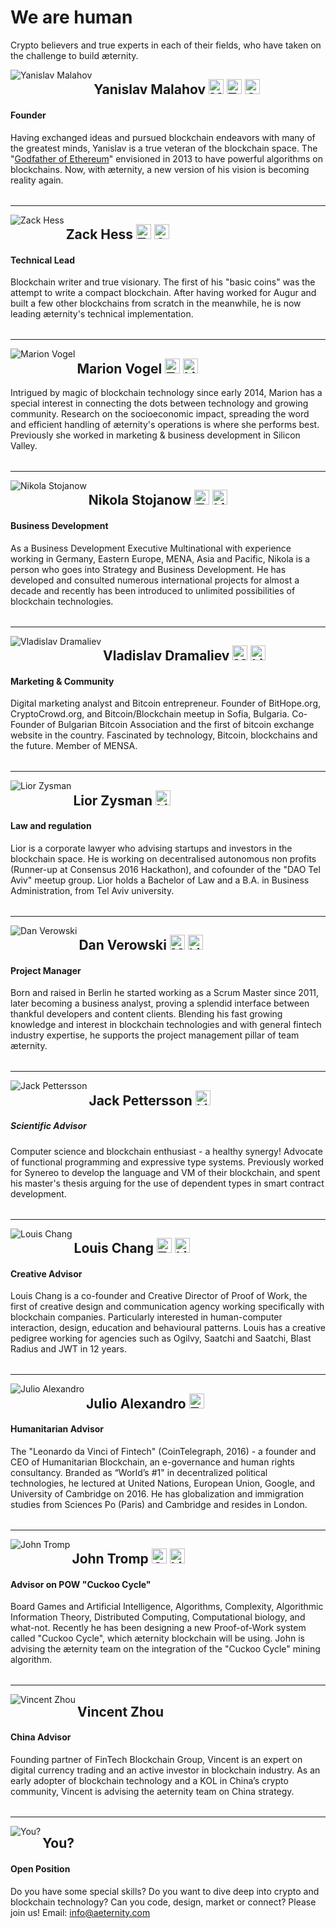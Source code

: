 # We are human

Crypto believers and true experts in each of their fields, who have taken on the challenge to build æternity.

<img align="left" src="http://www.aeternity.com/user/pages/01.home/_10.team/yanislav.jpg" alt="Yanislav Malahov">

## Yanislav Malahov <a target="_blank" href="https://medium.com/@yanislav"><img alt="Medium" src="https://image.flaticon.com/icons/png/512/174/174858.png" height="24" /></a> <a target="_blank" href="https://twitter.com/@noyyy"><img alt="Twitter" src="https://cdn1.iconfinder.com/data/icons/logotypes/32/twitter-128.png" height="24" /></a> <a target="_blank" href="https://github.com/keypair"><img alt="Github" src="https://image.flaticon.com/icons/svg/25/25231.svg" height="24" /></a>
#### Founder
Having exchanged ideas and pursued blockchain endeavors with many of the greatest minds, Yanislav is a true veteran of the blockchain space. The "<a href="https://medium.com/@yanislav/king-of-bitcoin-godfather-of-ethereum-a9af9ecf56d5" target="_blank">Godfather of Ethereum</a>" envisioned in 2013 to have powerful algorithms on blockchains. Now, with æternity, a new version of his vision is becoming reality again.
<table></table>

***
<img align="left" src="http://www.aeternity.com/user/pages/01.home/_10.team/zack.png" alt="Zack Hess" />

## Zack Hess <a target="_blank" href="https://twitter.com/zack_bitcoin"><img alt="Twitter" src="https://cdn1.iconfinder.com/data/icons/logotypes/32/twitter-128.png" height="24" /></a> <a target="_blank" href="https://github.com/zack-bitcoin"><img alt="Github" src="https://image.flaticon.com/icons/svg/25/25231.svg" height="24" /></a>
#### Technical Lead

Blockchain writer and true visionary. The first of his "basic coins" was the attempt to write a compact blockchain.
After having worked for Augur and built a few other blockchains from scratch in the meanwhile, he is now leading æternity's technical implementation.
<table></table>

***
<img align="left" src="http://www.aeternity.com/user/pages/01.home/_10.team/marion.png" alt="Marion Vogel" />

## Marion Vogel <a target="_blank" href="https://twitter.com/marionmiaume"><img alt="Twitter" src="https://cdn1.iconfinder.com/data/icons/logotypes/32/twitter-128.png" height="24" /></a> <a target="_blank" href="https://www.linkedin.com/in/marionvogel/"><img alt="Linkedin" src="https://static.licdn.com/scds/common/u/images/logos/favicons/v1/favicon.ico" height="24" /></a>

Intrigued by magic of blockchain technology since early 2014, Marion has a special interest in connecting the dots between technology and growing community. Research on the socioeconomic impact, spreading the word and efficient handling of æternity's operations is where she performs best. Previously she worked in marketing &amp; business development in Silicon Valley.
<table></table>

***

<img align="left" src="http://www.aeternity.com/user/pages/01.home/_10.team/nikola.png" alt="Nikola Stojanow">

## Nikola Stojanow <a target="_blank" href="https://twitter.com/ae_nikola"><img alt="Twitter" src="https://cdn1.iconfinder.com/data/icons/logotypes/32/twitter-128.png" height="24" /></a> <a target="_blank" href="https://www.linkedin.com/in/nikola-stojanow-46478518?trk=nav_responsive_tab_profile"><img alt="Linkedin" src="https://static.licdn.com/scds/common/u/images/logos/favicons/v1/favicon.ico" height="24" /></a>
#### Business Development

As a Business Development Executive Multinational with experience working in Germany, Eastern Europe, MENA, Asia and Pacific, Nikola is a person who goes into Strategy and Business Development. He has developed and consulted numerous international projects for almost a decade and recently has been introduced to unlimited possibilities of blockchain technologies.
<table></table>

***

 <img align="left" src="http://www.aeternity.com/user/pages/01.home/_10.team/vlad.png" alt="Vladislav Dramaliev">

## Vladislav Dramaliev <a target="_blank" href="https://medium.com/@BitHope.org"><img alt="Medium" src="https://image.flaticon.com/icons/png/512/174/174858.png" height="24" /></a> <a target="_blank" href="https://www.linkedin.com/in/dramaliev/"><img alt="Linkedin" src="https://static.licdn.com/scds/common/u/images/logos/favicons/v1/favicon.ico" height="24" /></a>
#### Marketing & Community

Digital marketing analyst and Bitcoin entrepreneur. Founder of BitHope.org, CryptoCrowd.org, and Bitcoin/Blockchain meetup in Sofia, Bulgaria. Co-Founder of Bulgarian Bitcoin Association and the first of bitcoin exchange website in the country. Fascinated by technology, Bitcoin, blockchains and the future. Member of MENSA.
<table></table>

***

 <img align="left" src="http://www.aeternity.com/user/pages/01.home/_10.team/lior.png" alt="Lior Zysman">

## Lior Zysman <a target="_blank" href="https://www.linkedin.com/in/lior-zysman-2977963"><img alt="Linkedin" src="https://static.licdn.com/scds/common/u/images/logos/favicons/v1/favicon.ico" height="24" /></a>
#### Law and regulation

Lior is a corporate lawyer who advising startups and investors in the blockchain space.
He is working on decentralised autonomous non profits (Runner-up at Consensus 2016 Hackathon), and cofounder of the "DAO Tel Aviv" meetup group. Lior holds a Bachelor of Law and a B.A. in Business Administration, from Tel Aviv university.
<table></table>

***

 <img align="left" src="http://www.aeternity.com/user/pages/01.home/_10.team/dan.png" alt="Dan Verowski">

## Dan Verowski <a target="_blank" href="https://medium.com/@DanMercurius"><img alt="Medium" src="https://image.flaticon.com/icons/png/512/174/174858.png" height="24" /></a> <a target="_blank" href="https://www.linkedin.com/in/dan-verowski-89120511/"><img alt="Linkedin" src="https://static.licdn.com/scds/common/u/images/logos/favicons/v1/favicon.ico" height="24" /></a>
#### Project Manager

Born and raised in Berlin he started working as a Scrum Master since 2011, later becoming a business analyst, proving a splendid interface between thankful developers and content clients.
Blending his fast growing knowledge and interest in blockchain technologies and with general fintech industry expertise, he supports the project management pillar of team æternity.

<table></table>

***

 <img align="left" src="http://www.aeternity.com/user/pages/01.home/_10.team/jack.png" alt="Jack Pettersson">

## Jack Pettersson <a target="_blank" href="https://www.linkedin.com/in/jackpettersson/"><img alt="Linkedin" src="https://static.licdn.com/scds/common/u/images/logos/favicons/v1/favicon.ico" height="24" /></a>
##### Scientific Advisor

Computer science and blockchain enthusiast - a healthy synergy! Advocate of functional programming and expressive type systems. Previously worked for Synereo to develop the language and VM of their blockchain, and spent his master's thesis arguing for the use of dependent types in smart contract development.
<table></table>

***

 <img align="left" src="http://www.aeternity.com/user/pages/01.home/_10.team/louis.png" alt="Louis Chang">

## Louis Chang <a target="_blank" href="https://twitter.com/louissschang"><img alt="Twitter" src="https://cdn1.iconfinder.com/data/icons/logotypes/32/twitter-128.png" height="24" /></a> <a target="_blank" href="https://uk.linkedin.com/in/louisc"><img alt="Linkedin" src="https://static.licdn.com/scds/common/u/images/logos/favicons/v1/favicon.ico" height="24" /></a>
#### Creative Advisor

Louis Chang is a co-founder and Creative Director of Proof of Work, the first of creative design and communication agency working specifically with blockchain companies.
Particularly interested in human-computer interaction, design, education and behavioural patterns. Louis has a creative pedigree working for agencies such as Ogilvy, Saatchi and Saatchi, Blast Radius and JWT in 12 years.
<table></table>

***

 <img align="left" src="http://www.aeternity.com/user/pages/01.home/_10.team/julio.png" alt="Julio Alexandro">

## Julio Alexandro <a target="_blank" href="https://twitter.com/julioalexo?lang=de"><img alt="Twitter" src="https://cdn1.iconfinder.com/data/icons/logotypes/32/twitter-128.png" height="24" /></a>
#### Humanitarian Advisor

The "Leonardo da Vinci of Fintech" (CoinTelegraph, 2016) - a founder and CEO of Humanitarian Blockchain, an e-governance and human rights consultancy. Branded as “World’s #1" in decentralized political technologies, he lectured at United Nations, European Union, Google, and University of Cambridge on 2016. He has globalization and immigration studies from Sciences Po (Paris) and Cambridge and resides in London.
<table></table>

***

 <img align="left" src="http://www.aeternity.com/user/pages/01.home/_10.team/john.png" alt="John Tromp">

## John Tromp <a target="_blank" href="https://tromp.github.io/"><img alt="Github" src="https://image.flaticon.com/icons/svg/25/25231.svg" height="24" /></a> <a target="_blank" href="www.linkedin.com/in/john-tromp-b1601b8/"><img alt="Linkedin" src="https://static.licdn.com/scds/common/u/images/logos/favicons/v1/favicon.ico" height="24" /></a>
#### Advisor on POW "Cuckoo Cycle"

Board Games and Artificial Intelligence, Algorithms, Complexity, Algorithmic Information Theory, Distributed Computing, Computational biology, and what-not.
Recently he has been designing a new Proof-of-Work system called "Cuckoo Cycle", which æternity blockchain will be using. John is advising the æternity team on the integration of the "Cuckoo Cycle" mining algorithm.
<table></table>

***
 <img align="left" src="http://www.aeternity.com/user/pages/01.home/_10.team/vincent.png" alt="Vincent Zhou">

## Vincent Zhou
#### China Advisor
Founding partner of FinTech Blockchain Group, Vincent is an expert on digital currency trading and an active investor in blockchain industry. As an early adopter of blockchain technology and a KOL in China’s crypto community, Vincent is advising the aeternity team on China strategy.
<table></table>

***

 <img align="left" src="http://www.aeternity.com/user/pages/01.home/_10.team/you.png" alt="You?">

## You?
#### Open Position
Do you have some special skills? Do you want to dive deep into crypto and blockchain technology? Can you code, design, market or connect? Please join us! Email: info@aeternity.com
